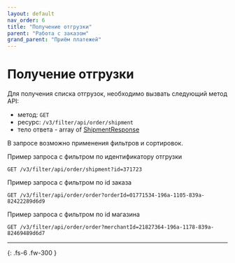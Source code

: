 ```yaml
---
layout: default
nav_order: 6
title: "Получение отгрузки"
parent: "Работа с заказом"
grand_parent: "Приём платежей"
---
```


# Получение отгрузки

Для получения списка отгрузок, необходимо вызвать следующий метод API:

- метод: `GET`
- ресурс: `/v3/filter/api/order/shipment`
- тело ответа - array of [ShipmentResponse](/docs/order/shipment_create/#shipmentresponse)

В запросе возможно применения фильтров и сортировок.

Пример запроса с фильтром по идентификатору отгрузки
```
GET /v3/filter/api/order/shipment?id=371723
```
Пример запроса с фильтром по id заказа
```
GET /v3/filter/api/order/order?orderId=01771534-196a-1105-839a-82422289d6d9
```

Пример запроса с фильтром по id магазина
```
GET /v3/filter/api/order/order?merchantId=21827364-196a-1178-839a-82469489d6d7
```

---

{: .fs-6 .fw-300 }
